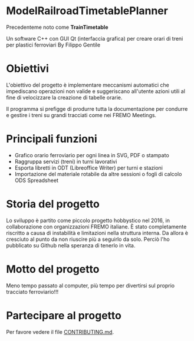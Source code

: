 # ModelRailroadTimetablePlanner

Precedenteme noto come **TrainTimetable**

Un software C++ con GUI Qt (interfaccia grafica) per creare orari di treni per plastici ferroviari
By Filippo Gentile

# Obiettivi

L'obiettivo del progetto è implementare meccanismi
automatici che impediscano operazioni non valide e
suggeriscano all'utente azioni utili al fine di
velocizzare la creazione di tabelle orarie.

Il programma si prefigge di produrre tutta la documentazione
per condurre e gestire i treni su grandi tracciati come nei FREMO Meetings.

# Principali funzioni
- Grafico orario ferroviario per ogni linea in SVG, PDF o stampato
- Raggruppa servizi (treni) in turni lavorativi 
- Esporta libretti in ODT (Libreoffice Writer) per turni e stazioni
- Importazione del materiale rotabile da altre sessioni o fogli di calcolo ODS Spreadsheet

# Storia del progetto
Lo sviluppo è partito come piccolo progetto hobbystico nel 2016,
in collaborazione con organizzazioni FREMO italiane.
È stato completamente riscritto a causa di instabilità e limitazioni nella struttura interna.
Da allora è cresciuto al punto da non riuscire più a seguirlo da solo.
Perciò l'ho pubblicato su Github nella speranza di tenerlo in vita.


# Motto del progetto

Meno tempo passato al computer, più tempo
per divertirsi sul proprio tracciato ferroviario!!!

# Partecipare al progetto

Per favore vedere il file [CONTRIBUTING.md](CONTRIBUTING.md).
